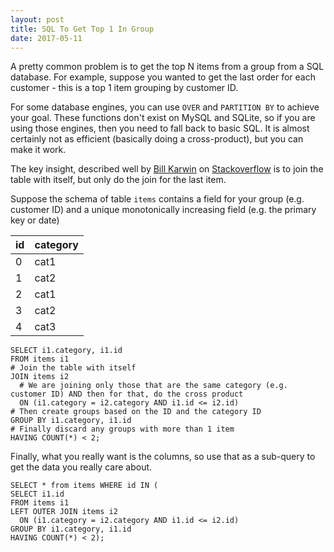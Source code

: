 ```yaml
---
layout: post
title: SQL To Get Top 1 In Group
date: 2017-05-11
---
```


A pretty common problem is to get the top N items from a group from a SQL database. For example, suppose you wanted to get the last order for each customer - this is a top 1 item grouping by customer ID.

For some database engines, you can use `OVER` and `PARTITION BY` to achieve your goal. These functions don't exist on MySQL and SQLite, so if you are using those engines, then you need to fall back to basic SQL. It is almost certainly not as efficient (basically doing a cross-product), but you can make it work.

The key insight, described well by [Bill Karwin](http://stackoverflow.com/users/20860/bill-karwin) on [Stackoverflow](http://stackoverflow.com/questions/1442527/how-to-select-the-newest-four-items-per-category/1442867#1442867) is to join the table with itself, but only do the join for the last item.

Suppose the schema of table `items` contains a field for your group (e.g. customer ID) and a unique monotonically increasing field (e.g. the primary key or date)

id | category
---|---------
0  | cat1
1  | cat2
2  | cat1
3  | cat2
4  | cat3

```
SELECT i1.category, i1.id
FROM items i1
# Join the table with itself
JOIN items i2
  # We are joining only those that are the same category (e.g. customer ID) AND then for that, do the cross product
  ON (i1.category = i2.category AND i1.id <= i2.id)
# Then create groups based on the ID and the category ID
GROUP BY i1.category, i1.id
# Finally discard any groups with more than 1 item
HAVING COUNT(*) < 2;
```

Finally, what you really want is the columns, so use that as a sub-query to get the data you really care about.

```
SELECT * from items WHERE id IN (
SELECT i1.id
FROM items i1
LEFT OUTER JOIN items i2
  ON (i1.category = i2.category AND i1.id <= i2.id)
GROUP BY i1.category, i1.id
HAVING COUNT(*) < 2);
```